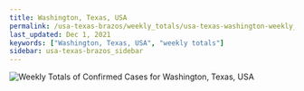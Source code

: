 ```yaml
---
title: Washington, Texas, USA
permalink: /usa-texas-brazos/weekly_totals/usa-texas-washington-weekly_totals.html
last_updated: Dec 1, 2021
keywords: ["Washington, Texas, USA", "weekly totals"]
sidebar: usa-texas-brazos_sidebar
---
```


![Weekly Totals of Confirmed Cases for Washington, Texas, USA](/covid_tracker/images/graphs/usa-texas-washington-weekly_totals_graph.png)
